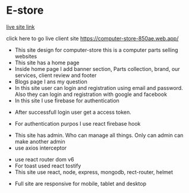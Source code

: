 # E-store

[live site link](https://computer-store-850ae.web.app/)

click here to go live client site https://computer-store-850ae.web.app/


- This site design for computer-store this is a computer parts selling websites 
- This site has a home page
- Inside home page I add banner section, Parts collection, brand, our services, client review and footer
- Blogs page I ans my question
- In this site user can login and registration using email and password. Also they can login and registration with google and facebook
- In this site I use firebase for authentication
* After successfull login user get a access token.
- For authentication purpos I use react firebase hook
* This site has admin. Who can manage all things. Only can admin can make another admin
* use axios interceptor
- use react router dom v6
- For toast used react tostify
- This site use react, node, express, mongodb, rect-router, helmet
* Full site are responsive for mobile, tablet and desktop
